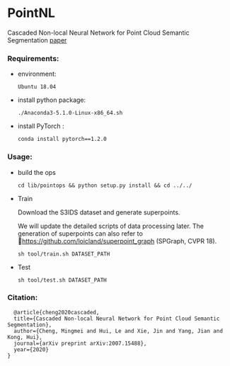 # PointNL

Cascaded Non-local Neural Network for Point Cloud Semantic Segmentation [paper](https://arxiv.org/abs/2007.15488)

### Requirements:

- environment:

  ```
  Ubuntu 18.04
  ```

- install python package: 

  ```
  ./Anaconda3-5.1.0-Linux-x86_64.sh
  ```
  
- install PyTorch :

  ```
  conda install pytorch==1.2.0
  ```




### Usage:

- build the ops

  ```
  cd lib/pointops && python setup.py install && cd ../../
  ```

- Train

  Download the S3IDS dataset and generate superpoints.
  
  We will update the detailed scripts of data processing later. The generation of superpoints can also refer to :link:https://github.com/loicland/superpoint_graph (SPGraph, CVPR 18).
  
  ```
  sh tool/train.sh DATASET_PATH
  ```


- Test

  ```
  sh tool/test.sh DATASET_PATH
  ```
### Citation:
```
  @article{cheng2020cascaded,
  title={Cascaded Non-local Neural Network for Point Cloud Semantic Segmentation},
  author={Cheng, Mingmei and Hui, Le and Xie, Jin and Yang, Jian and Kong, Hui},
  journal={arXiv preprint arXiv:2007.15488},
  year={2020}
}
```

